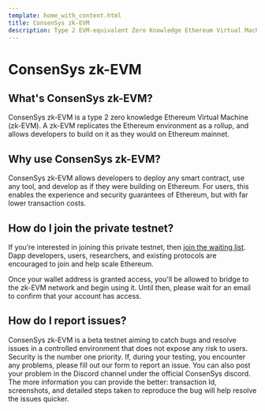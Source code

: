```yaml
---
template: home_with_content.html
title: ConsenSys zk-EVM
description: Type 2 EVM-equivalent Zero Knowledge Ethereum Virtual Machine
---
```


# ConsenSys zk-EVM

## What's ConsenSys zk-EVM?

ConsenSys zk-EVM is a type 2 zero knowledge Ethereum Virtual Machine (zk-EVM). A zk-EVM replicates
the Ethereum environment as a rollup, and allows developers to build on it as they would on Ethereum mainnet.

## Why use ConsenSys zk-EVM?

ConsenSys zk-EVM allows developers to deploy any smart contract, use any tool, and develop as if
they were building on Ethereum. For users, this enables the experience and security guarantees
of Ethereum, but with far lower transaction costs.

## How do I join the private testnet?

If you’re interested in joining this private testnet, then [join the waiting list](https://consensys-software.typeform.com/rollups).
Dapp developers, users, researchers, and existing protocols are encouraged to join and help scale Ethereum.

Once your wallet address is granted access, you'll be allowed to bridge to the zk-EVM network and begin
using it. Until then, please wait for an email to confirm that your account has access.

## How do I report issues?

ConsenSys zk-EVM is a beta testnet aiming to catch bugs and resolve issues in a controlled environment that does
not expose any risk to users. Security is the number one priority. If, during your testing, you
encounter any problems, please fill out our form to report an issue. You can also post your problem
in the Discord channel under the official ConsenSys discord. The more information you can provide
the better: transaction Id, screenshots, and detailed steps taken to reproduce the bug will help
resolve the issues quicker.
